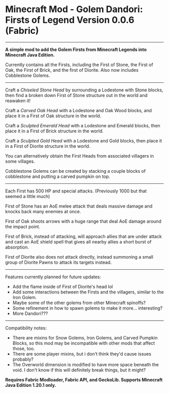 # Minecraft Mod - Golem Dandori: Firsts of Legend Version 0.0.6 (Fabric)

---

**A simple mod to add the Golem Firsts from Minecraft Legends into Minecraft Java Edition.**

Currently contains all the Firsts, including the First of Stone, the First of Oak, the First of Brick, and the first of Diorite.
Also now includes Cobblestone Golems.

---

Craft a *Chiseled Stone Head* by surrounding a Lodestone with Stone blocks, then find a broken down First of Stone structure out in the world and reawaken it!

Craft a *Carved Oak Head* with a Lodestone and Oak Wood blocks, and place it in a First of Oak structure in the world.

Craft a *Sculpted Emerald Head* with a Lodestone and Emerald blocks, then place it in a First of Brick structure in the world.

Craft a *Sculpted Gold Head* with a Lodestone and Gold blocks, then place it in a First of Diorite structure in the world.

You can alternatively obtain the First Heads from associated villagers in some villages.

Cobblestone Golems can be created by stacking a couple blocks of cobblestone and putting a carved pumpkin on top.

---

Each First has 500 HP and special attacks. (Previously 1000 but that seemed a little much)

First of Stone has an AoE melee attack that deals massive damage and knocks back many enemies at once.

First of Oak shoots arrows with a huge range that deal AoE damage around the impact point.

First of Brick, instead of attacking, will approach allies that are under attack and cast an AoE shield spell that gives all nearby allies a short burst of absorption.

First of Diorite also does not attack directly, instead summoning a small group of Diorite Pawns to attack its targets instead.

---

Features currently planned for future updates:
+ Add the flame inside of First of Diorite's head lol
+ Add some interactions between the Firsts and the villagers, similar to the Iron Golem.
+ Maybe some of the other golems from other Minecraft spinoffs?
+ Some refinement in how to spawn golems to make it more... interesting?
+ More Dandori???

---

Compatibility notes:
+ There are mixins for Snow Golems, Iron Golems, and Carved Pumpkin Blocks, so this mod may be incompatible with other mods that affect those, too.
+ There are some player mixins, but i don't think they'd cause issues probably?
+ The Overworld dimension is modified to have more space beneath the void. I don't know if this will definitely break things, but it might?

**Requires Fabric Modloader, Fabric API, and GeckoLib. Supports Minecraft Java Edition 1.20.1 only.**